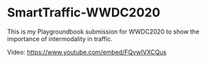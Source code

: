 # SmartTraffic-WWDC2020
This is my Playgroundbook submission for WWDC2020 to show the importance of intermodality in traffic.

Video: https://www.youtube.com/embed/FQvwIVXCQus
